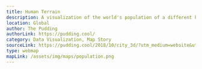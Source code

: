 ```yaml
---
title: Human Terrain 
description: A visualization of the world's population of a different kind. The webmap is set in an oblique perspective and highlights the most populated places by 3D bar charts on the interactive map. 
location: Global
author: The Pudding 
authorLink: https://pudding.cool/
category: Data Visualization, Map Story 
sourceLink: https://pudding.cool/2018/10/city_3d/?utm_medium=website&utm_source=archdaily.com
type: webmap
mapLink: /assets/img/maps/population.png
---
```

